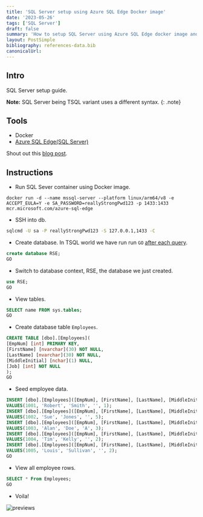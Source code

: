 ```yaml
---
title: 'SQL Server setup using Azure SQL Edge Docker image'
date: '2023-05-26'
tags: ['SQL Server']
draft: false
summary: 'How to setup SQL Server using Azure SQL Edge docker image and check its working correctly. Snippets of TSQL'
layout: PostSimple
bibliography: references-data.bib
canonicalUrl:
---
```


## Intro

SQL Server setup guide.

**Note:** SQL Server being TSQL variant uses a different syntax.
{: .note}

## Tools

- Docker
- [Azure SQL Edge(SQL Server)](https://hub.docker.com/_/microsoft-azure-sql-edge)

Shout out this [blog post](https://www.mssqltips.com/sqlservertip/7432/sql-cheat-sheet-sql-server-tsql-commands/).

## Instructions

- Run SQL Sever container using Docker image.

```ssh
docker run -d --name mssql-server --platform linux/arm64/v8 -e ACCEPT_EULA=Y -e SA_PASSWORD=reallyStrongPwd123 -p 1433:1433 mcr.microsoft.com/azure-sql-edge
```

- SSH into db.

```sh
sqlcmd -U sa -P reallyStrongPwd123 -S 127.0.0.1,1433 -C
```

- Create database. In TSQL world we have run run `GO` [after each query](https://stackoverflow.com/questions/2299249/what-is-the-use-of-go-in-sql-server-management-studio-transact-sql).

```sql
create database RSE;
GO
```

- Switch to database context, RSE, the database we just created.

```sql
use RSE;
GO
```

- View tables.

```sql
SELECT name FROM sys.tables;
GO
```

- Create database table `Employees`.

```sql
CREATE TABLE [dbo].[Employees](
[EmpNum] [int] PRIMARY KEY,
[FirstName] [nvarchar](30) NOT NULL,
[LastName] [nvarchar](30) NOT NULL,
[MiddleInitial] [nchar](1) NULL,
[Job] [int] NOT NULL
);
GO
```

- Seed employee data.

```sql
INSERT [dbo].[Employees]([EmpNum], [FirstName], [LastName], [MiddleInitial], [Job])
VALUES(1001, 'Robert', 'Smith', '', 1);
INSERT [dbo].[Employees]([EmpNum], [FirstName], [LastName], [MiddleInitial], [Job])
VALUES(1002, 'Sue', 'Jones', '', 5);
INSERT [dbo].[Employees]([EmpNum], [FirstName], [LastName], [MiddleInitial], [Job])
VALUES(1003, 'Alan', 'Doe', 'A', 3);
INSERT [dbo].[Employees]([EmpNum], [FirstName], [LastName], [MiddleInitial], [Job])
VALUES(1004, 'Tim', 'Kelly', '', 2);
INSERT [dbo].[Employees]([EmpNum], [FirstName], [LastName], [MiddleInitial], [Job])
VALUES(1005, 'Louis', 'Sullivan', '', 2);
GO
```

- View all employee rows.

```sql
SELECT * From Employees;
GO
```

- Voila!

![previews](https://d1ro8r1rbfn3jf.cloudfront.net/ms_580754/Ecm3OtY0Kxml0eCK6GZFFJdwLfl9hL/Monosnap%2BStatusIndicator%2B2023-05-29%2B18-39-07.png?Expires=1685401200&Signature=zQPiPV6W2S7dbuHDbd8d1h25PONvCZVWIWSdUlCask40RmctDDKJylT0vpCqrLUADpSP90XjeBLqk-hpQbFROqq0kRZ8Z0DlG1BBysv5VAfXA2gIVdOs3ncXh9bXnXlVG5zxOvtwOzivYIWrEdXouU3hHgHX-bE9rdpLQ1jtZlMvgq~6qu~YoG7ke13RfRCijtbavPn-YtQnlWzf1CxCR5mgqejjOBOPnBMbpiF~T5rwXVzmYSYbTuZ2EkdkE1XEYXAx73-~ZG9kGBVqFFK8IWJ-AWCQHerUuxnKWWRDUn4tFzPslfJV~n~CFH0T7Lumv1kIHDtm7pFYNfozn-C0XA__&Key-Pair-Id=APKAJBCGYQYURKHBGCOA)
